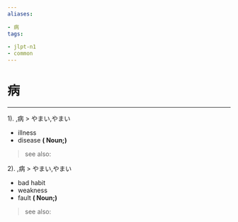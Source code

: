 ```yaml
---
aliases:
    
- 病
tags:
    
- jlpt-n1
- common
---
```


# 病
---
1).
,病 > やまい,やまい

- illness
- disease
**( Noun;)**
> see also: 
            
2).
,病 > やまい,やまい

- bad habit
- weakness
- fault
**( Noun;)**
> see also: 
            